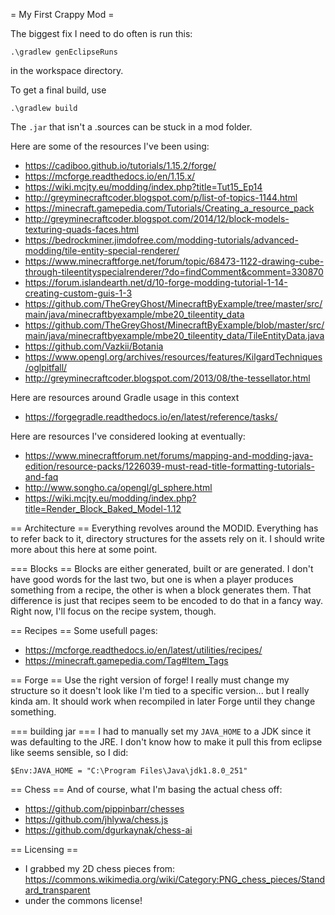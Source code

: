 = My First Crappy Mod =


The biggest fix I need to do often is run this:
```
.\gradlew genEclipseRuns
```
in the workspace directory.

To get a final build, use
```
.\gradlew build
```

The `.jar` that isn't a .sources can be stuck in a mod folder.

Here are some of the resources I've been using:
 * https://cadiboo.github.io/tutorials/1.15.2/forge/
 * https://mcforge.readthedocs.io/en/1.15.x/
 * https://wiki.mcjty.eu/modding/index.php?title=Tut15_Ep14
 * http://greyminecraftcoder.blogspot.com/p/list-of-topics-1144.html
 * https://minecraft.gamepedia.com/Tutorials/Creating_a_resource_pack
 * http://greyminecraftcoder.blogspot.com/2014/12/block-models-texturing-quads-faces.html
 * https://bedrockminer.jimdofree.com/modding-tutorials/advanced-modding/tile-entity-special-renderer/
 * https://www.minecraftforge.net/forum/topic/68473-1122-drawing-cube-through-tileentityspecialrenderer/?do=findComment&comment=330870
 * https://forum.islandearth.net/d/10-forge-modding-tutorial-1-14-creating-custom-guis-1-3
 * https://github.com/TheGreyGhost/MinecraftByExample/tree/master/src/main/java/minecraftbyexample/mbe20_tileentity_data
 * https://github.com/TheGreyGhost/MinecraftByExample/blob/master/src/main/java/minecraftbyexample/mbe20_tileentity_data/TileEntityData.java
 * https://github.com/Vazkii/Botania
 * https://www.opengl.org/archives/resources/features/KilgardTechniques/oglpitfall/
 * http://greyminecraftcoder.blogspot.com/2013/08/the-tessellator.html
 
Here are resources around Gradle usage in this context
 * https://forgegradle.readthedocs.io/en/latest/reference/tasks/
 
Here are resources I've considered looking at eventually:
 * https://www.minecraftforum.net/forums/mapping-and-modding-java-edition/resource-packs/1226039-must-read-title-formatting-tutorials-and-faq
 * http://www.songho.ca/opengl/gl_sphere.html
 * https://wiki.mcjty.eu/modding/index.php?title=Render_Block_Baked_Model-1.12
 
 

== Architecture ==
Everything revolves around the MODID. Everything has to refer back to it, directory structures for the assets rely on it. I should write more about this here at some point.


=== Blocks ==
Blocks are either generated, built or are generated. I don't have good words for the last two, but one is when a player produces something from a recipe, the other is when a block generates them. That difference is just that recipes seem to be encoded to do that in a fancy way. Right now, I'll focus on the recipe system, though.

== Recipes ==
Some usefull pages:
 * https://mcforge.readthedocs.io/en/latest/utilities/recipes/
 * https://minecraft.gamepedia.com/Tag#Item_Tags

== Forge ==
Use the right version of forge! I really must change my structure so it doesn't look like I'm tied to a specific version... but I really kinda am. It should work when recompiled in later Forge until they change something.

=== building jar ===
I had to manually set my `JAVA_HOME` to a JDK since it was defaulting to the JRE. I don't know how to make it pull this from eclipse like seems sensible, so I did:
```
$Env:JAVA_HOME = "C:\Program Files\Java\jdk1.8.0_251"

```

== Chess ==
And of course, what I'm basing the actual chess off:
 * https://github.com/pippinbarr/chesses
 * https://github.com/jhlywa/chess.js
 * https://github.com/dgurkaynak/chess-ai

== Licensing ==
 * I grabbed my 2D chess pieces from: https://commons.wikimedia.org/wiki/Category:PNG_chess_pieces/Standard_transparent 
 *  under the commons license!


